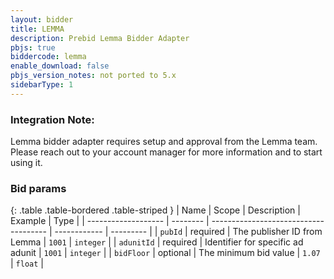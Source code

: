 ```yaml
---
layout: bidder
title: LEMMA
description: Prebid Lemma Bidder Adapter
pbjs: true
biddercode: lemma
enable_download: false
pbjs_version_notes: not ported to 5.x
sidebarType: 1
---
```


### Integration Note:

Lemma bidder adapter requires setup and approval from the Lemma team. Please reach out to your account manager for more information and to start using it.

### Bid params

{: .table .table-bordered .table-striped }
| Name                | Scope    | Description                           | Example      | Type      |
| ------------------- | -------- | ------------------------------------- | ------------ | --------- |
| `pubId`       | required | The publisher ID from Lemma          | `1001`       | `integer` |
| `adunitId`             | required | Identifier for specific ad adunit  | `1001`       | `integer` |
| `bidFloor`          | optional | The minimum bid value                 | `1.07`       | `float`   |
